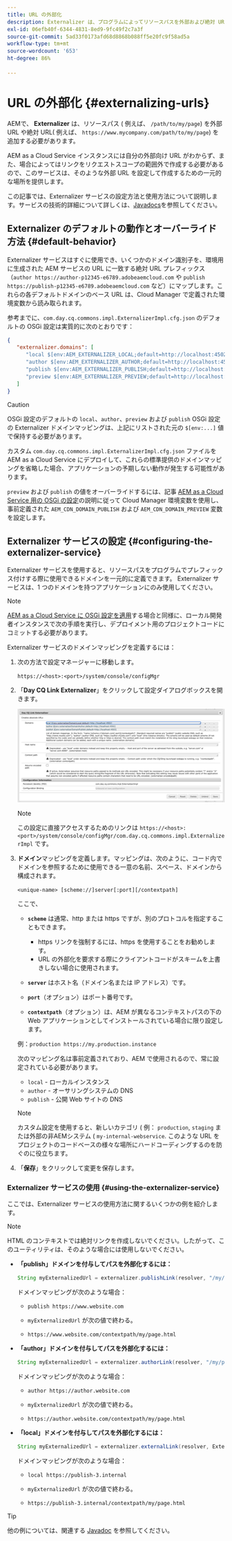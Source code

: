 ```yaml
---
title: URL の外部化
description: Externalizer は、プログラムによってリソースパスを外部および絶対 URL に変換できる OSGi サービスです。
exl-id: 06efb40f-6344-4831-8ed9-9fc49f2c7a3f
source-git-commit: 5ad33f0173afd68d8868b088ff5e20fc9f58ad5a
workflow-type: tm+mt
source-wordcount: '653'
ht-degree: 86%

---
```


# URL の外部化 {#externalizing-urls}

AEMで、 **Externalizer** は、リソースパス ( 例えば、 `/path/to/my/page`) を外部 URL や絶対 URL( 例えば、 `https://www.mycompany.com/path/to/my/page`) を追加する必要があります。

AEM as a Cloud Service インスタンスには自分の外部向け URL がわからず、また、場合によってはリンクをリクエストスコープの範囲外で作成する必要があるので、このサービスは、そのような外部 URL を設定して作成するための一元的な場所を提供します。

この記事では、Externalizer サービスの設定方法と使用方法について説明します。サービスの技術的詳細について詳しくは、[Javadocs](https://www.adobe.io/experience-manager/reference-materials/cloud-service/javadoc/com/day/cq/commons/Externalizer.html)を参照してください。

## Externalizer のデフォルトの動作とオーバーライド方法 {#default-behavior}

Externalizer サービスはすぐに使用でき、いくつかのドメイン識別子を、環境用に生成された AEM サービスの URL に一致する絶対 URL プレフィックス（`author https://author-p12345-e6789.adobeaemcloud.com` や `publish https://publish-p12345-e6789.adobeaemcloud.com` など）にマップします。これらの各デフォルトドメインのベース URL は、Cloud Manager で定義された環境変数から読み取られます。

参考までに、`com.day.cq.commons.impl.ExternalizerImpl.cfg.json` のデフォルトの OSGi 設定は実質的に次のとおりです：

```json
{
   "externalizer.domains": [
      "local $[env:AEM_EXTERNALIZER_LOCAL;default=http://localhost:4502]",
      "author $[env:AEM_EXTERNALIZER_AUTHOR;default=http://localhost:4502]",
      "publish $[env:AEM_EXTERNALIZER_PUBLISH;default=http://localhost:4503]",
      "preview $[env:AEM_EXTERNALIZER_PREVIEW;default=http://localhost:4503]"
   ]
}
```

>[!CAUTION]
>
>OSGi 設定のデフォルトの `local`、`author`、`preview` および `publish` OSGi 設定の Externalizer ドメインマッピングは、上記にリストされた元の `$[env:...]` 値で保持する必要があります。
>
>カスタム `com.day.cq.commons.impl.ExternalizerImpl.cfg.json` ファイルを AEM as a Cloud Service にデプロイして、これらの標準提供のドメインマッピングを省略した場合、アプリケーションの予期しない動作が発生する可能性があります。

`preview` および `publish` の値をオーバーライドするには、記事 [AEM as a Cloud Service 用の OSGi の設定](/help/implementing/deploying/configuring-osgi.md#cloud-manager-api-format-for-setting-properties)の説明に従って Cloud Manager 環境変数を使用し、事前定義された `AEM_CDN_DOMAIN_PUBLISH` および `AEM_CDN_DOMAIN_PREVIEW` 変数を設定します。

## Externalizer サービスの設定 {#configuring-the-externalizer-service}

Externalizer サービスを使用すると、リソースパスをプログラムでプレフィックス付けする際に使用できるドメインを一元的に定義できます。 Externalizer サービスは、1 つのドメインを持つアプリケーションにのみ使用してください。

>[!NOTE]
>
>[AEM as a Cloud Service に OSGi 設定を適用](/help/implementing/deploying/overview.md#osgi-configuration)する場合と同様に、ローカル開発者インスタンスで次の手順を実行し、デプロイメント用のプロジェクトコードにコミットする必要があります。

Externalizer サービスのドメインマッピングを定義するには：

1. 次の方法で設定マネージャーに移動します。

   `https://<host>:<port>/system/console/configMgr`

1. 「**Day CQ Link Externalizer**」をクリックして設定ダイアログボックスを開きます。

   ![Externalizer の OSGi 設定](./assets/externalizer-osgi.png)

   >[!NOTE]
   >
   >この設定に直接アクセスするためのリンクは `https://<host>:<port>/system/console/configMgr/com.day.cq.commons.impl.ExternalizerImpl` です。

1. **ドメイン**&#x200B;マッピングを定義します。マッピングは、次のように、コード内でドメインを参照するために使用できる一意の名前、スペース、ドメインから構成されます。

   `<unique-name> [scheme://]server[:port][/contextpath]`

   ここで、

   * **`scheme`** は通常、http または https ですが、別のプロトコルを指定することもできます。

      * https リンクを強制するには、https を使用することをお勧めします。
      * URL の外部化を要求する際にクライアントコードがスキームを上書きしない場合に使用されます。

   * **`server`** はホスト名（ドメイン名または IP アドレス）です。
   * **`port`**（オプション）はポート番号です。
   * **`contextpath`**（オプション）は、AEM が異なるコンテキストパスの下の Web アプリケーションとしてインストールされている場合に限り設定します。

   例：`production https://my.production.instance`

   次のマッピング名は事前定義されており、AEM で使用されるので、常に設定されている必要があります。

   * `local` - ローカルインスタンス
   * `author` - オーサリングシステムの DNS
   * `publish` - 公開 Web サイトの DNS

   >[!NOTE]
   >
   >カスタム設定を使用すると、新しいカテゴリ ( 例： `production`, `staging` または外部の非AEMシステム ( `my-internal-webservice`. このような URL をプロジェクトのコードベースの様々な場所にハードコーディングするのを防ぐのに役立ちます。

1. 「**保存**」をクリックして変更を保存します。

### Externalizer サービスの使用 {#using-the-externalizer-service}

ここでは、Externalizer サービスの使用方法に関するいくつかの例を紹介します。

>[!NOTE]
>
>HTML のコンテキストでは絶対リンクを作成しないでください。したがって、このユーティリティは、そのような場合には使用しないでください。

* **「publish」ドメインを付与してパスを外部化するには：**

  ```java
  String myExternalizedUrl = externalizer.publishLink(resolver, "/my/page") + ".html";
  ```

  ドメインマッピングが次のような場合：

   * `publish https://www.website.com`

   * `myExternalizedUrl` が次の値で終わる。

   * `https://www.website.com/contextpath/my/page.html`

* **「author」ドメインを付与してパスを外部化するには：**

  ```java
  String myExternalizedUrl = externalizer.authorLink(resolver, "/my/page") + ".html";
  ```

  ドメインマッピングが次のような場合：

   * `author https://author.website.com`

   * `myExternalizedUrl` が次の値で終わる。

   * `https://author.website.com/contextpath/my/page.html`

* **「local」ドメインを付与してパスを外部化するには：**

  ```java
  String myExternalizedUrl = externalizer.externalLink(resolver, Externalizer.LOCAL, "/my/page") + ".html";
  ```

  ドメインマッピングが次のような場合：

   * `local https://publish-3.internal`

   * `myExternalizedUrl` が次の値で終わる。

   * `https://publish-3.internal/contextpath/my/page.html`

>[!TIP]
>
>他の例については、関連する [Javadoc](https://www.adobe.io/experience-manager/reference-materials/cloud-service/javadoc/com/day/cq/commons/Externalizer.html) を参照してください。
